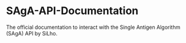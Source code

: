 # SAgA-API-Documentation
The official documentation to interact with the Single Antigen Algorithm (SAgA) API by SiLho.
